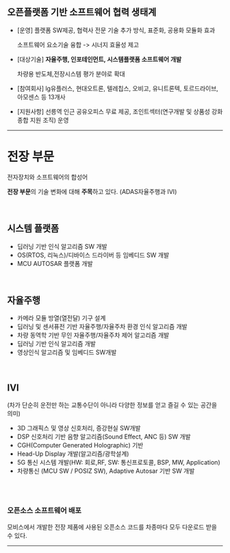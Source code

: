 ## 오픈플랫폼 기반 소프트웨어 협력 생태계



- [운영] 플랫폼 SW제공, 협력사 전문 기술 추가 방식, 표준화, 공용화 모듈화 효과

  소프트웨어 요소기술 융합 -> 시너지 효율성 제고

- [대상기술] **자율주행, 인포테인먼트, 시스템플랫폼 소프트웨어 개발**

  차량용 반도체,전장시스템 평가 분야로 확대

- [참여회사] lg유플러스, 현대오트론, 텔레칩스, 오비고, 유니트론텍, 토르드라이브, 아모센스 등 13개사

- [지원사항] 선릉역 인근 공유오피스 무료 제공, 조인트섹터(연구개발 및 상품성 강화 종합 지원 조직) 운영

---

# 전장 부문

전자장치와 소프트웨어의 합성어

**전장 부문**의 기술 변화에 대해 **주목**하고 있다. (ADAS자율주행과 IVI)

​    

## 시스템 플랫폼

- 딥러닝 기반 인식 알고리즘 SW 개발
- OS(RTOS, 리눅스)/디바이스 드라이버 등 임베디드 SW 개발
- MCU AUTOSAR 플랫폼 개발

​    

## 자율주행

- 카메라 모듈 방열(열전달) 기구 설계
- 딥러닝 및 센서퓨전 기반 자율주행/자율주차 환경 인식 알고리즘 개발
- 차량 동역학 기반 무인 자율주행/자율주차 제어 알고리즘 개발
- 딥러닝 기반 인식 알고리즘 개발
- 영상인식 알고리즘 및 임베디드 SW개발

​    

## IVI

(차가 단순히 운전만 하는 교통수단이 아니라 다양한 정보를 얻고 즐길 수 있는 공간을 의미)

- 3D 그래픽스 및 영상 신호처리, 증강현실 SW개발
- DSP 신호처리 기반 음향 알고리즘(Sound Effect, ANC 등) SW 개발
- CGH(Computer Generated Holographic) 기반
- Head-Up Display 개발(알고리즘/광학설계)
- 5G 통신 시스템 개발(HW: 회로,RF, SW: 통신프로토콜, BSP, MW, Application)
- 차량통신 (MCU SW / POSIZ SW), Adaptive Autosar 기반 SW 개발

​    

#

### 오픈소스 소프트웨어 배포

모비스에서 개발한 전장 제품에 사용된 오픈소스 코드를 차종마다 모두 다운로드 받을 수 있다.

---

